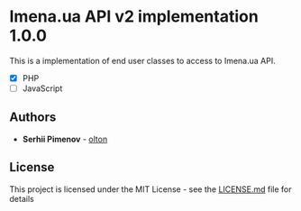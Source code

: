 # Imena.ua API v2 implementation 1.0.0

This is a implementation of end user classes to access to Imena.ua API.

+ [x] PHP
+ [ ] JavaScript

## Authors

* **Serhii Pimenov** - [olton](https://github.com/olton)

## License

This project is licensed under the MIT License - see the [LICENSE.md](LICENSE.md) file for details

